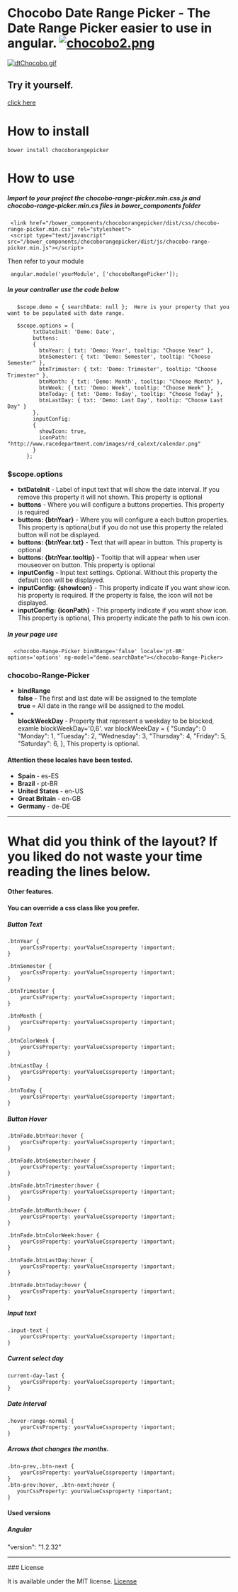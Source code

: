 # Chocobo Date Range Picker - The Date Range Picker easier to use in angular.  [![chocobo2.png](https://s23.postimg.org/9ihipgoej/chocobo2.png)](https://postimg.org/image/k5bbuvwjr/)

[![dtChocobo.gif](https://s30.postimg.org/qkccdu5xt/dt_Chocobo.gif)](https://postimg.org/image/607ifcq6l/)

## Try it yourself.
[click here](https://chocobo-date-range-picker.herokuapp.com/)

# How to install

```
bower install chocoborangepicker
```

# How to use

##### Import to your project the chocobo-range-picker.min.css.js and chocobo-range-picker.min.cs files in bower_components folder
```
 <link href="/bower_components/chocoborangepicker/dist/css/chocobo-range-picker.min.css" rel="stylesheet">
 <script type="text/javascript" src="/bower_components/chocoborangepicker/dist/js/chocobo-range-picker.min.js"></script>
```
 
 Then refer to your module
```
 angular.module('yourModule', ['chocoboRangePicker']);
```

##### In your controller use the code below
 
 
```
   $scope.demo = { searchDate: null };  Here is your property that you want to be populated with date range.
   
   $scope.options = {
        txtDateInit: 'Demo: Date',
        buttons:
        {
          btnYear: { txt: 'Demo: Year', tooltip: "Choose Year" },
          btnSemester: { txt: 'Demo: Semester', tooltip: "Choose Semester" },
          btnTrimester: { txt: 'Demo: Trimester', tooltip: "Choose Trimester" },
          btnMonth: { txt: 'Demo: Month', tooltip: "Choose Month" },
          btnWeek: { txt: 'Demo: Week', tooltip: "Choose Week" },
          btnToday: { txt: 'Demo: Today', tooltip: "Choose Today" },
          btnLastDay: { txt: 'Demo: Last Day', tooltip: "Choose Last Day" }
        },
        inputConfig: 
        {
          showIcon: true,
          iconPath: "http://www.racedepartment.com/images/rd_calext/calendar.png"
        }
      };
```


### $scope.options
<ul>
<li><b>txtDateInit</b> - Label of input text that will show the date interval. If you remove this property it will not shown. This property is optional</li>
<li><b>buttons</b> - Where you will configure a buttons properties. This property is required</li>
<li><b>buttons: {btnYear}</b> - Where you will configure a each button properties. This property is optional,but if you do not use this property the related button will not be displayed.</li>
<li><b>buttons: {btnYear.txt}</b> - Text that will apear in button. This property is optional</li>
<li><b>buttons: {btnYear.tooltip}</b> - Tooltip that will appear when user mouseover on button. This property is optional</li>
<li><b>inputConfig</b> - Input text settings. Optional. Without this property the default icon will be displayed.</li>
<li><b>inputConfig: {showIcon}</b> - This property indicate if you want show icon. his property is required. If the property is false, the icon will not be displayed.</li>
<li><b>inputConfig: {iconPath}</b> - This property indicate if you want show icon. This property is optional, This property indicate the path to his own icon.</li>
</ul>
 
##### In your page use

```
  <chocobo-Range-Picker bindRange='false' locale='pt-BR' options='options' ng-model="demo.searchDate"></chocobo-Range-Picker>
```


### chocobo-Range-Picker
<ul>
<li><b>bindRange
</b> 
<br> <b>false </b>- The first and last date will be assigned to the template
<br> <b>true </b> = All date in the range will be assigned to the model.
</li>

<li>
<br> <b>blockWeekDay </b>- Property that represent a weekday to be blocked, examle blockWeekDay='0,6'. var blockWeekDay = {
  "Sunday": 0
  "Monday": 1,
  "Tuesday": 2,
  "Wednesday": 3,
  "Thursday": 4,
  "Friday": 5,
  "Saturday": 6,
}, This property is optional.
</li>
</ul>

#### Attention these locales have been tested.

<ul>
  <li>
    <b>
      Spain
    </b> - es-ES
  </li>
  <li>
    <b>
      Brazil
    </b> - pt-BR
  </li>
  <li>
    <b>
      United States
    </b> - en-US
  </li>
  <li>
    <b>
      Great Britain 
    </b> - en-GB
  </li>
  <li>
    <b>
      Germany
    </b> - de-DE
  </li>
</ul>
<hr>

# What did you think of the layout? If you liked do not waste your time reading the lines below.

#### Other features.

#### You can override a css class like you prefer.

##### Button Text

```
.btnYear {
    yourCssProperty: yourValueCssproperty !important;
}

.btnSemester {
    yourCssProperty: yourValueCssproperty !important;
}

.btnTrimester {
    yourCssProperty: yourValueCssproperty !important;
}

.btnMonth {
    yourCssProperty: yourValueCssproperty !important;
}

.btnColorWeek {
    yourCssProperty: yourValueCssproperty !important;
}

.btnLastDay {
    yourCssProperty: yourValueCssproperty !important;
}

.btnToday {
    yourCssProperty: yourValueCssproperty !important;
}

```

##### Button Hover

```
.btnFade.btnYear:hover {
    yourCssProperty: yourValueCssproperty !important;
}

.btnFade.btnSemester:hover {
    yourCssProperty: yourValueCssproperty !important;
}

.btnFade.btnTrimester:hover {
    yourCssProperty: yourValueCssproperty !important;
}

.btnFade.btnMonth:hover {
    yourCssProperty: yourValueCssproperty !important;
}

.btnFade.btnColorWeek:hover {
    yourCssProperty: yourValueCssproperty !important;
}

.btnFade.btnLastDay:hover {
    yourCssProperty: yourValueCssproperty !important;
}

.btnFade.btnToday:hover {
    yourCssProperty: yourValueCssproperty !important;
}
```

##### Input text

```
.input-text {
    yourCssProperty: yourValueCssproperty !important;
}
```

##### Current select day

```
current-day-last {
    yourCssProperty: yourValueCssproperty !important;
}
```

##### Date interval

```
.hover-range-normal {
    yourCssProperty: yourValueCssproperty !important;
} 
```
 
##### Arrows that changes the months.

```
.btn-prev,.btn-next {
    yourCssProperty: yourValueCssproperty !important;
}
.btn-prev:hover, .btn-next:hover {
   yourCssProperty: yourValueCssproperty !important;
}
```
#### Used versions

##### Angular
"version": "1.2.32"
<hr>
### License

It is available under the MIT license.
[License](https://opensource.org/licenses/mit-license.php)
